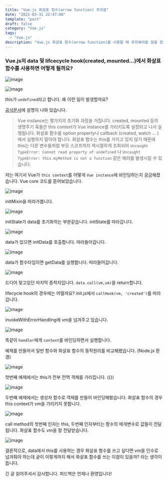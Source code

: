 ```yaml
---
title: "Vue.js 화살표 함수(arrow function) 주의점"
date: "2021-03-31 22:47:00"
template: "post"
draft: false
category: "Vue.js"
tags:
  - "Vue.js"
description: "Vue.js 화살표 함수(arrow function)를 사용할 때 주의해야할 점을 정리합니다."
---
```


### Vue.js의 data 및 lifcecycle hook(created, mounted...)에서 화살표 함수를 사용하면 어떻게 될까요?

![image](https://user-images.githubusercontent.com/32301380/113174861-c6e2f380-9285-11eb-84f7-a6eb709dc537.png)

![image](https://user-images.githubusercontent.com/32301380/113163015-bb3dff80-927a-11eb-89b0-0d3f966beaa4.png)

this가 `undefined`라고 합니다. 왜 이런 일이 발생할까요?

[공식문서](https://vuejs.org/v2/guide/instance.html#Instance-Lifecycle-Hooks)에 설명이 나와 있습니다.

>Vue instance는 몇가지의 초기화 과정을 거칩니다. created, mounted 등의 생명주기 훅들은 this context가 Vue instance를 가리키도록 설정되고 나서 실행됩니다. 화살표 함수를 option property나 callback (created, watch ... ) 에서 실행하지 말아야 합니다. 화살표 함수는 this를 가지고 있지 않기 때문에 this는 다른 변수들처럼 부모 스코프까지 렉시컬하게 조회되어 `Uncaught TypeError: Cannot read property of undefined` 나 `Uncaught TypeError: this.myMethod is not a function` 같은 에러를 발생시킬 수 있습니다.

저는 여기서 Vue가 `this context`를 어떻게 `Vue instance`에 바인딩하는지 궁금해졌습니다. Vue core 코드를 뜯어보았습니다.

![image](https://user-images.githubusercontent.com/32301380/113174801-b6327d80-9285-11eb-8f2e-42e6c038061d.png)

initMixin을 따라가봅니다.

![image](https://user-images.githubusercontent.com/32301380/113174807-b894d780-9285-11eb-97bc-75642cf9a002.png)

initState가 data를 초기화하는 부분같습니다. initState를 따라갑니다.

![image](https://user-images.githubusercontent.com/32301380/113174818-bc285e80-9285-11eb-93dc-942c57603ed5.png)

data가 있으면 initData를 호출합니다. 따라들어갑니다.

![image](https://user-images.githubusercontent.com/32301380/114290899-ecf66800-9abd-11eb-904a-0e4acf891207.png)

data가 함수타입이면 getData를 실행합니다. 따라들어갑니다.

![image](https://user-images.githubusercontent.com/32301380/113174829-bf234f00-9285-11eb-9a86-be48a52a0287.png)

드디어 찾고있던 마지막 종착지입니다. `data.call(vm,vm)`을 return합니다.

lifecycle hook의 경우에는 어떨까요?
init.js에서 `callHook(vm, 'created')`를 따라갑니다.

![image](https://user-images.githubusercontent.com/32301380/114291077-70fd1f80-9abf-11eb-880b-fd4283478cb0.png)

invokeWithErrorHandling에 vm을 넘겨주고 있습니다.

![image](https://user-images.githubusercontent.com/32301380/114291104-a275eb00-9abf-11eb-98ff-25af11ebcb55.png)

똑같이 `handler`에게 `context`를 바인딩하면서 실행합니다.

예제를 만들어서 일반 함수와 화살표 함수의 동작원리를 비교해봤습니다. (Node.js 환경)

![image](https://user-images.githubusercontent.com/32301380/113175262-3527b600-9286-11eb-92d3-3f5c70135703.png)

첫번째 예제에서는 this가 전부 전역 객체를 가리킵니다. ({})


![image](https://user-images.githubusercontent.com/32301380/113175554-82a42300-9286-11eb-9690-c6ad6db3a0d1.png)

두번째 예제에서는 생성자 함수로 객체를 만들어 바인딩해봤습니다. 화살표 함수의 경우 this context가 vm을 가리키지 못합니다.

![image](https://user-images.githubusercontent.com/32301380/113175871-dc0c5200-9286-11eb-9daa-34717229e9fe.png)

call method의 첫번째 인자는 this, 두번째 인자부터는 함수의 매개변수로 값들이 전달됩니다. 화살표 함수도 vm을 잘 전달받습니다.

![image](https://user-images.githubusercontent.com/32301380/113176085-14ac2b80-9287-11eb-84f1-21589938598b.png)

결론적으로, data에서 this를 사용하는 경우 화살표 함수를 쓰고 싶다면 vm을 인수로 넘겨줘야 하는데 굳이 이렇게까지 해서 화살표 함수를 쓰는 이점이 있을까? 라는 생각이 듭니다.

긴 글 읽어주셔서 감사합니다. 피드백은 언제나 환영입니다!